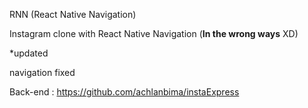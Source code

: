 RNN (React Native Navigation)
 
Instagram clone with React Native Navigation (<b>In the wrong ways</b> XD)


*updated

navigation fixed


Back-end : https://github.com/achlanbima/instaExpress
